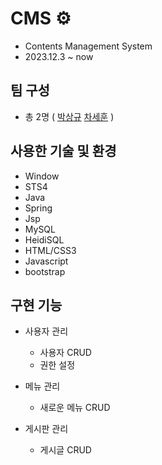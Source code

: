 # CMS ⚙

+ Contents Management System
+ 2023.12.3 ~ now

## 팀 구성
+ 총 2명 ( [박상규](https://github.com/parkSangGyu98) [차세훈](https://github.com/carsehoon) )

## 사용한 기술 및 환경
+ Window
+ STS4
+ Java
+ Spring
+ Jsp
+ MySQL
+ HeidiSQL
+ HTML/CSS3
+ Javascript
+ bootstrap

## 구현 기능
+ 사용자 관리
  + 사용자 CRUD
  + 권한 설정

+ 메뉴 관리
  + 새로운 메뉴 CRUD

+ 게시판 관리
  + 게시글 CRUD
